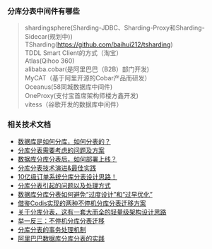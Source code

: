 ### 分库分表中间件有哪些  
>shardingsphere(Sharding-JDBC、Sharding-Proxy和Sharding-Sidecar(规划中))  
>TSharding(https://github.com/baihui212/tsharding)  
>TDDL Smart Client的方式（淘宝）  
>Atlas(Qihoo 360)  
>alibaba.cobar(是阿里巴巴（B2B）部门开发)  
>MyCAT（基于阿里开源的Cobar产品而研发）  
>Oceanus(58同城数据库中间件)  
>OneProxy(支付宝首席架构师楼方鑫开发)  
>vitess（谷歌开发的数据库中间件）  
 
### 相关技术文档
* [数据库是如何分库，如何分表的？](https://mp.weixin.qq.com/s/yAI3iSITpl0N8pgXZ1O1dw)
* [分库分表需要考虑的问题及方案](https://mp.weixin.qq.com/s/Fn_4mYZXW1vj1eHx75xDkw)
* [数据库分库分表后，如何部署上线？](https://mp.weixin.qq.com/s/fDNTMx1KCNsIwcbJPdHcwQ)
* [分库分表技术演进&最佳实践](https://mp.weixin.qq.com/s/WaIE-JGqi4uAS6MXyXB88g)
* [10亿级订单系统分库分表设计思路！](https://mp.weixin.qq.com/s/EY1L-7GpZ8AVsaM8sdpgAw)
* [分库分表引起的问题以及处理方式](https://mp.weixin.qq.com/s/Td7SuN6C-1y9IeYfvarvZA)
* [数据库分库分表如何避免“过度设计”和“过早优化”](https://mp.weixin.qq.com/s/uTRwstOABOgZf2YCbgz5TQ)
* [借鉴Codis实现的两种不停机分库分表迁移方案](https://mp.weixin.qq.com/s/7pvwWZun0KBN4jE14ViSlA)
* [关于分库分表，这有一套大而全的轻量级架构设计思路](https://mp.weixin.qq.com/s/eOaVRyCTKHeAWG4UXcGjQQ)
* [举一反三：不停机分库分表迁移](https://mp.weixin.qq.com/s/oK94W71MAdNKXLxHl5dpPQ)
* [分库分表的事务处理机制](https://mp.weixin.qq.com/s/Z2uqixTplk5CilQNamOR2A)
* [阿里巴巴数据库分库分表的实践](https://mp.weixin.qq.com/s/5bG563TGy5tDaV9WTNXA7A)